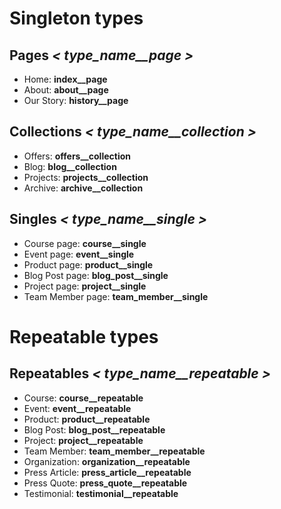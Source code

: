 # Singleton types

## Pages *< type_name__page >*

- Home: **index__page**
- About: **about__page**
- Our Story: **history__page**

## Collections *< type_name__collection >*

- Offers: **offers__collection**
- Blog: **blog__collection**
- Projects: **projects__collection**
- Archive: **archive__collection**

## Singles *< type_name__single >*

- Course page: **course__single**
- Event page: **event__single**
- Product page: **product__single**
- Blog Post page: **blog_post__single**
- Project page: **project__single**
- Team Member page: **team_member__single**

# Repeatable types

## Repeatables *< type_name__repeatable >*

- Course: **course__repeatable**
- Event: **event__repeatable**
- Product: **product__repeatable**
- Blog Post: **blog_post__repeatable**
- Project: **project__repeatable**
- Team Member: **team_member__repeatable**
- Organization: **organization__repeatable**
- Press Article: **press_article__repeatable**
- Press Quote: **press_quote__repeatable**
- Testimonial: **testimonial__repeatable**

